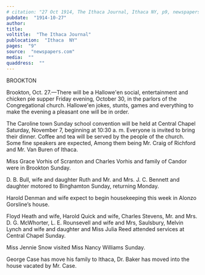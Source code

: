 ```yaml
---
# citation: "27 Oct 1914, The Ithaca Journal, Ithaca NY, p9, newspapers.com."
pubdate:  "1914-10-27"
author: 
title: 
voltitle:  "The Ithaca Journal"
publocation:  "Ithaca  NY"
pages:  "9"
source:  "newspapers.com"
media:  ""
quaddress:  ""
---
```


BROOKTON

Brookton, Oct. 27.—There will be a Hallowe'en social, entertainment and chicken pie supper Friday evening, October 30, in the parlors of the Congregational church. Hallowe'en jokes, stunts, games and everything to make the evening a pleasant one will be in order. 

The Caroline town Sunday school convention will be held at Central Chapel Saturday, November 7, beginning at 10:30 a. m. Everyone is invited to bring their dinner. Coffee and tea will be served by the people of the church. Some fine speakers are expected, Among them being Mr. Craig of Richford and Mr. Van Buren of Ithaca. 

Miss Grace Vorhis of Scranton and Charles Vorhis and family of Candor were in Brookton Sunday. 

D. B. Bull, wife and daughter Ruth and Mr. and Mrs. J. C. Bennett and daughter motored to Binghamton Sunday, returning Monday. 

Harold Denman and wife expect to begin housekeeping this week in Alonzo Gorsline’s house. 

Floyd Heath and wife, Harold Quick and wife, Charles Stevens, Mr. and Mrs. D. G. McWhorter, L. E. Rounsevell and wife and Mrs, Saulsbury, Melvin Lynch and wife and daughter and Miss Julia Reed attended services at Central Chapel Sunday. 

Miss Jennie Snow visited Miss Nancy Williams Sunday. 

George Case has move his family to Ithaca, Dr. Baker has moved into the house vacated by Mr. Case.

